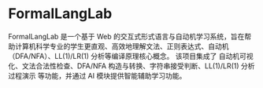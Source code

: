 # FormalLangLab
FormalLangLab 是一个基于 Web 的交互式形式语言与自动机学习系统，旨在帮助计算机科学专业的学生更直观、高效地理解文法、正则表达式、自动机（DFA/NFA）、LL(1)/LR(1) 分析等编译原理核心概念。  该项目集成了 自动机可视化、文法合法性检查、DFA/NFA 构造与转换、字符串接受判断、LL(1)/LR(1) 分析过程演示 等功能，并通过 AI 模块提供智能辅助学习功能。

